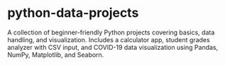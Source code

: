 # python-data-projects
A collection of beginner-friendly Python projects covering basics, data handling, and visualization. Includes a calculator app, student grades analyzer with CSV input, and COVID-19 data visualization using Pandas, NumPy, Matplotlib, and Seaborn.
